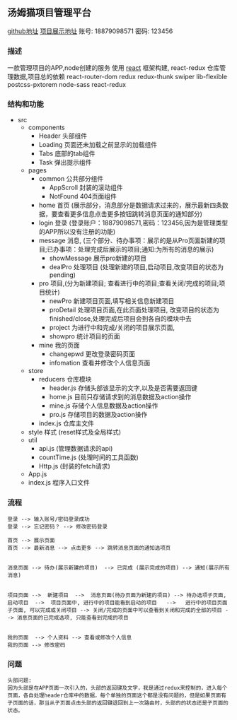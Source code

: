 ## 汤姆猫项目管理平台
[github地址](https://github.com/wangtomcat/Project-management)
[项目展示地址](http://134.175.16.225:3030)
    账号: 18879098571
    密码: 123456

### 描述
   一款管理项目的APP,node创建的服务
   使用 [react](https://zh-hans.reactjs.org/) 框架构建, react-redux 仓库管理数据,项目总的依赖
    react-router-dom
    redux
    redux-thunk
    swiper
    lib-flexible
    postcss-pxtorem
    node-sass
    react-redux
     

### 结构和功能
+ src
  + components
    + Header 头部组件
    + Loading 页面还未加载之前显示的加载组件
    + Tabs 底部的tab组件
    + Task 弹出提示组件
  + pages
    + common 公共部分组件
      + AppScroll 封装的滚动组件
      + NotFound 404页面组件
    + home 首页 (展示部分，消息部分是数据请求过来的，展示最新四条数据，要查看更多信息点击更多按钮跳转消息页面的通知部分) 
    + login 登录 (登录账户：18879098571,密码：123456,因为是管理类型的APP所以没有注册的功能)
    + message 消息, (三个部分、待办事项：展示的是从Pro页面新建的项目;已办事项：处理完成后展示的项目;通知:为所有的消息的展示)
      + showMessage 展示pro新建的项目
      + dealPro 处理项目 (处理新建的项目,启动项目,改变项目的状态为pending)
    + pro 项目,(分为新建项目; 查看进行中的项目;查看关闭/完成的项目;项目统计)
      + newPro 新建项目页面,填写相关信息新建项目
      + proDetail 处理项目页面,在此页面处理项目, 改变项目的状态为finished/close,处理完成后项目会到各自的模块中去
      + project 为进行中和完成/关闭的项目展示页面,
      + showpro 统计项目的页面
    + mine 我的页面 
      + changepwd 更改登录密码页面
      + infomation 查看并修改个人信息页面
  + store
    + reducers 仓库模块 
      + header.js 存储头部该显示的文字,以及是否需要返回键
      + home.js 目前只存储请求到的消息数据及action操作
      + mine.js 存储个人信息数据及action操作
      + pro.js 存储项目的数据及action操作
    + index.js 仓库主文件
  + style 样式 (reset样式及全局样式)
  + util
    + api.js (管理数据请求的api)
    + countTime.js (处理时间的工具函数)
    + Http.js (封装的fetch请求)
  + App.js
  + index.js 程序入口文件 

### 流程

    登录 --> 输入账号/密码登录成功
    登录 --> 忘记密码？ --> 修改密码登录

    首页 --> 展示页面
    首页 --> 最新消息 --> 点击更多 --> 跳转消息页面的通知选项页


    消息页面 --> 待办(展示新建的项目)  --> 已完成 (展示完成的项目) --> 通知(展示所有消息)


    项目页面 -->  新建项目  -->  消息页面(待办页面为新建的项目) --> 待办选项子页面,启动项目  -->  项目页面中, 进行中的项目能看到启动的项目   -->   进行中的项目页面子页面, 可以完成或关闭项目 --> 关闭/完成的页面中可以查看到关闭和完成的全部的项目 --> 消息页面的已完成选项, 只能查看到完成的项目


    我的页面  --> 个人资料 --> 查看或修改个人信息
    我的页面 --> 修改密码  
      
### 问题

    头部问题:
    因为头部是在APP页面一次引入的，头部的返回键及文字，我是通过redux来控制的，进入每个页面，各自处理header仓库中的数据，每个单独的页面这个都是没有问题的，但是如果页面有子页面的话，那当从子页面点击头部的返回键退回到上一次路由时，头部的的状态还是子页面的状态。
      



